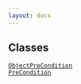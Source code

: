 ```yaml
---
layout: docs
---
```

## Classes

<a href="../object/ObjectPreCondition.html#ObjectPreCondition"
target="main"><code>ObjectPreCondition</code></a>  
<a href="../object/PreCondition.html#PreCondition"
target="main"><code>PreCondition</code></a>  

